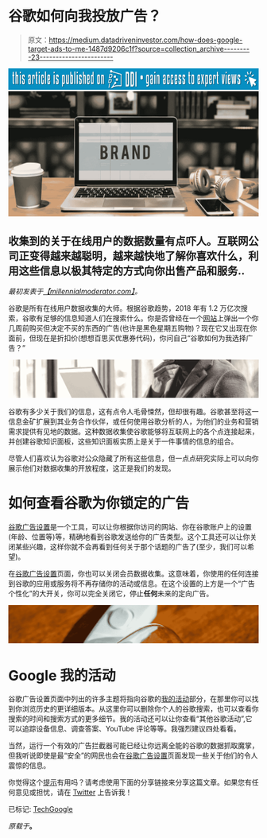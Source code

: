 # 谷歌如何向我投放广告？

> 原文：<https://medium.datadriveninvestor.com/how-does-google-target-ads-to-me-1487d9206c1f?source=collection_archive---------23----------------------->

[![](img/ff28b6981c2e7395925177578fdcd2a3.png)](http://www.track.datadriveninvestor.com/P12O)![](img/e65f293a2de1b0e135559da3cd61d7fd.png)

## 收集到的关于在线用户的数据数量有点吓人。互联网公司正变得越来越聪明，越来越快地了解你喜欢什么，利用这些信息以极其特定的方式向你出售产品和服务..

*最初发表于*[*【millennialmoderator.com】*](https://millennialmoderator.com/how-does-google-target-ads-to-me)*。*

谷歌是所有在线用户数据收集的大师。根据谷歌趋势，2018 年有 1.2 万亿次搜索，谷歌有足够的信息知道人们在搜索什么。你是否曾经在一个[网站](https://millennialmoderator.com/how-to-build-a-simple-website)上弹出一个你几周前购买但决定不买的东西的广告(也许是黑色星期五购物)？现在它又出现在你面前，但现在是折扣价(想想百思买优惠券代码)，你问自己“谷歌如何为我选择广告？”

![](img/2cda9f60a34587d0730e984672fa5809.png)

谷歌有多少关于我们的信息，这有点令人毛骨悚然，但却很有趣。谷歌甚至将这一信息金矿扩展到其业务合作伙伴，或任何使用谷歌分析的人，为他们的业务和营销需求提供有见地的数据。这种数据收集使谷歌能够将互联网上的各个点连接起来，并创建谷歌知识面板，这些知识面板实质上是关于一件事情的信息的组合。

尽管人们喜欢认为谷歌对公众隐藏了所有这些信息，但一点点研究实际上可以向你展示他们对数据收集的开放程度，这正是我们的发现。

# 如何查看谷歌为你锁定的广告

[谷歌广告设置](https://adssettings.google.com/)是一个工具，可以让你根据你访问的网站、你在谷歌账户上的设置(年龄、位置等)等，精确地看到谷歌发送给你的广告类型。这个工具还可以让你关闭某些兴趣，这样你就不会再看到任何关于那个话题的广告了(至少，我们可以希望)。

在[谷歌广告设置](https://adssettings.google.com/)页面，你也可以关闭会员数据收集。这意味着，你使用的任何连接到谷歌的应用或服务将不再存储你的活动或信息。在这个设置的上方是一个“广告个性化”的大开关，你可以完全关闭它，停止**任何**未来的定向广告。

![](img/c1a7ec6f1c188f3c1cf8cfa66fb84366.png)

# Google 我的活动

谷歌广告设置页面中列出的许多主题将指向谷歌的[我的活动](https://myactivity.google.com/myactivity)部分，在那里你可以找到你浏览历史的更详细版本。从这里你可以删除你个人的谷歌搜索，也可以查看你搜索的时间和搜索方式的更多细节。我的活动还可以让你查看“其他谷歌活动”,它可以追踪设备信息、调查答案、YouTube 评论等等。我强烈建议四处看看。

当然，运行一个有效的广告拦截器可能已经让你远离全能的谷歌的数据抓取魔掌，但我听说即使是最“安全”的网民也会在[谷歌广告设置](https://adssettings.google.com/)页面发现一些关于他们的令人震惊的信息。

你觉得这个[提示](https://millennialmoderator.com/5-clever-life-pro-tips)有用吗？请考虑使用下面的分享链接来分享这篇文章。如果您有任何意见或担忧，请在 [Twitter](https://twitter.com/alekseyweyman) 上告诉我！

已标记: [TechGoogle](https://millennialmoderator.com/how-does-google-target-ads-to-me#)

*原载于*[](https://millennialmoderator.com/how-does-google-target-ads-to-me)**。**